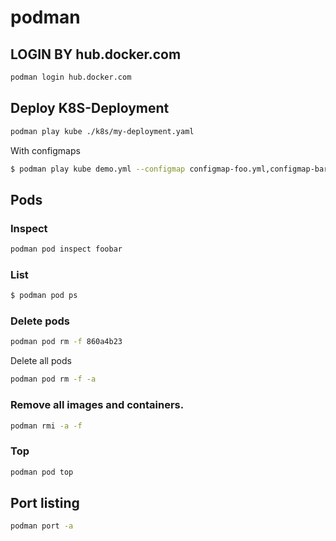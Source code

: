 podman
======

LOGIN BY hub.docker.com
-----------------------

```bash
podman login hub.docker.com
```

Deploy K8S-Deployment
---------------------

```bash
podman play kube ./k8s/my-deployment.yaml
```

With configmaps

```bash
$ podman play kube demo.yml --configmap configmap-foo.yml,configmap-bar.yml
```


Pods
----

### Inspect ###

```bash
podman pod inspect foobar
```

### List ###

```bash
$ podman pod ps
```

### Delete pods ###

```bash
podman pod rm -f 860a4b23
```

Delete all pods

```bash
podman pod rm -f -a
```

### Remove all images and containers.

```bash
podman rmi -a -f
```

### Top ###

```bash
podman pod top
```

Port listing
------------

```bash
podman port -a
```
